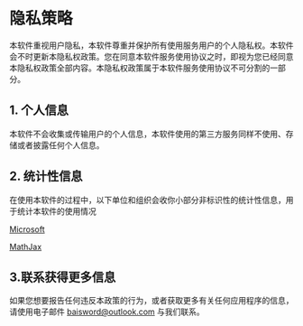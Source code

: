 # 隐私策略

本软件重视用户隐私，本软件尊重并保护所有使用服务用户的个人隐私权。本软件会不时更新本隐私权政策。您在同意本软件服务使用协议之时，即视为您已经同意本隐私权政策全部内容。本隐私权政策属于本软件服务使用协议不可分割的一部分。

## 1. 个人信息

本软件不会收集或传输用户的个人信息，本软件使用的第三方服务同样不使用、存储或者披露任何个人信息。

## 2. 统计性信息

在使用本软件的过程中，以下单位和组织会收你小部分非标识性的统计性信息，用于统计本软件的使用情况

[Microsoft](http://www.microsoft.com "Microsoft")

[MathJax](http://www.mathjax.org "Mathjax")

## 3.联系获得更多信息

如果您想要报告任何违反本政策的行为，或者获取更多有关任何应用程序的信息，请使用电子邮件 [baisword@outlook.com](mailto://baisword@outlook.com) 与我们联系。
